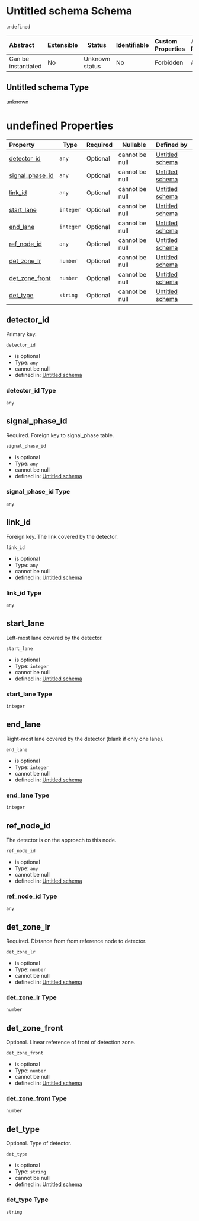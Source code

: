 # Untitled schema Schema

```txt
undefined
```




| Abstract            | Extensible | Status         | Identifiable | Custom Properties | Additional Properties | Access Restrictions | Defined In                                                                                  |
| :------------------ | ---------- | -------------- | ------------ | :---------------- | --------------------- | ------------------- | ------------------------------------------------------------------------------------------- |
| Can be instantiated | No         | Unknown status | No           | Forbidden         | Allowed               | none                | [signal_detector.schema.json](../../out/signal_detector.schema.json "open original schema") |

## Untitled schema Type

unknown

# undefined Properties

| Property                            | Type      | Required | Nullable       | Defined by                                                                                               |
| :---------------------------------- | --------- | -------- | -------------- | :------------------------------------------------------------------------------------------------------- |
| [detector_id](#detector_id)         | `any`     | Optional | cannot be null | [Untitled schema](signal_detector-properties-detector_id.md "undefined#/properties/detector_id")         |
| [signal_phase_id](#signal_phase_id) | `any`     | Optional | cannot be null | [Untitled schema](signal_detector-properties-signal_phase_id.md "undefined#/properties/signal_phase_id") |
| [link_id](#link_id)                 | `any`     | Optional | cannot be null | [Untitled schema](signal_detector-properties-link_id.md "undefined#/properties/link_id")                 |
| [start_lane](#start_lane)           | `integer` | Optional | cannot be null | [Untitled schema](signal_detector-properties-start_lane.md "undefined#/properties/start_lane")           |
| [end_lane](#end_lane)               | `integer` | Optional | cannot be null | [Untitled schema](signal_detector-properties-end_lane.md "undefined#/properties/end_lane")               |
| [ref_node_id](#ref_node_id)         | `any`     | Optional | cannot be null | [Untitled schema](signal_detector-properties-ref_node_id.md "undefined#/properties/ref_node_id")         |
| [det_zone_lr](#det_zone_lr)         | `number`  | Optional | cannot be null | [Untitled schema](signal_detector-properties-det_zone_lr.md "undefined#/properties/det_zone_lr")         |
| [det_zone_front](#det_zone_front)   | `number`  | Optional | cannot be null | [Untitled schema](signal_detector-properties-det_zone_front.md "undefined#/properties/det_zone_front")   |
| [det_type](#det_type)               | `string`  | Optional | cannot be null | [Untitled schema](signal_detector-properties-det_type.md "undefined#/properties/det_type")               |

## detector_id

Primary key.


`detector_id`

-   is optional
-   Type: `any`
-   cannot be null
-   defined in: [Untitled schema](signal_detector-properties-detector_id.md "undefined#/properties/detector_id")

### detector_id Type

`any`

## signal_phase_id

Required. Foreign key to signal_phase table.


`signal_phase_id`

-   is optional
-   Type: `any`
-   cannot be null
-   defined in: [Untitled schema](signal_detector-properties-signal_phase_id.md "undefined#/properties/signal_phase_id")

### signal_phase_id Type

`any`

## link_id

Foreign key. The link covered by the detector.


`link_id`

-   is optional
-   Type: `any`
-   cannot be null
-   defined in: [Untitled schema](signal_detector-properties-link_id.md "undefined#/properties/link_id")

### link_id Type

`any`

## start_lane

Left-most lane covered by the detector.


`start_lane`

-   is optional
-   Type: `integer`
-   cannot be null
-   defined in: [Untitled schema](signal_detector-properties-start_lane.md "undefined#/properties/start_lane")

### start_lane Type

`integer`

## end_lane

Right-most lane covered by the detector (blank if only one lane).


`end_lane`

-   is optional
-   Type: `integer`
-   cannot be null
-   defined in: [Untitled schema](signal_detector-properties-end_lane.md "undefined#/properties/end_lane")

### end_lane Type

`integer`

## ref_node_id

The detector is on the approach to this node.


`ref_node_id`

-   is optional
-   Type: `any`
-   cannot be null
-   defined in: [Untitled schema](signal_detector-properties-ref_node_id.md "undefined#/properties/ref_node_id")

### ref_node_id Type

`any`

## det_zone_lr

Required. Distance from from reference node to detector.


`det_zone_lr`

-   is optional
-   Type: `number`
-   cannot be null
-   defined in: [Untitled schema](signal_detector-properties-det_zone_lr.md "undefined#/properties/det_zone_lr")

### det_zone_lr Type

`number`

## det_zone_front

Optional. Linear reference of front of detection zone.


`det_zone_front`

-   is optional
-   Type: `number`
-   cannot be null
-   defined in: [Untitled schema](signal_detector-properties-det_zone_front.md "undefined#/properties/det_zone_front")

### det_zone_front Type

`number`

## det_type

Optional. Type of detector.


`det_type`

-   is optional
-   Type: `string`
-   cannot be null
-   defined in: [Untitled schema](signal_detector-properties-det_type.md "undefined#/properties/det_type")

### det_type Type

`string`
